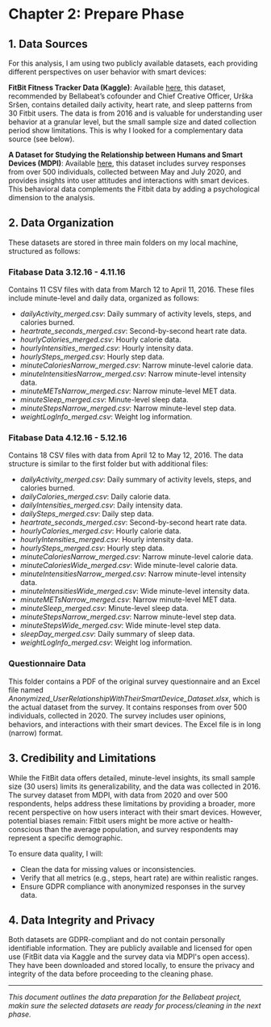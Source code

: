 # Chapter 2: Prepare Phase

## 1. Data Sources

For this analysis, I am using two publicly available datasets, each providing different perspectives on user behavior with smart devices:

**FitBit Fitness Tracker Data (Kaggle)**: Available [here](https://www.kaggle.com/datasets/arashnic/fitbit), this dataset, recommended by Bellabeat’s cofounder and Chief Creative Officer, Urška Sršen, contains detailed daily activity, heart rate, and sleep patterns from 30 Fitbit users. The data is from 2016 and is valuable for understanding user behavior at a granular level, but the small sample size and dated collection period show limitations. This is why I looked for a complementary data source (see below).

**A Dataset for Studying the Relationship between Humans and Smart Devices (MDPI)**: Available [here](https://www.mdpi.com/2306-5729/9/4/56), this dataset includes survey responses from over 500 individuals, collected between May and July 2020, and provides insights into user attitudes and interactions with smart devices. This behavioral data complements the Fitbit data by adding a psychological dimension to the analysis.


## 2. Data Organization

These datasets are stored in three main folders on my local machine, structured as follows:

### Fitabase Data 3.12.16 - 4.11.16

Contains 11 CSV files with data from March 12 to April 11, 2016. These files include minute-level and daily data, organized as follows:

* *dailyActivity_merged.csv*: Daily summary of activity levels, steps, and calories burned.
* *heartrate_seconds_merged.csv*: Second-by-second heart rate data.
* *hourlyCalories_merged.csv*: Hourly calorie data.
* *hourlyIntensities_merged.csv*: Hourly intensity data.
* *hourlySteps_merged.csv*: Hourly step data.
* *minuteCaloriesNarrow_merged.csv*: Narrow minute-level calorie data.
* *minuteIntensitiesNarrow_merged.csv*: Narrow minute-level intensity data.
* *minuteMETsNarrow_merged.csv*: Narrow minute-level MET data.
* *minuteSleep_merged.csv*: Minute-level sleep data.
* *minuteStepsNarrow_merged.csv*: Narrow minute-level step data.
* *weightLogInfo_merged.csv*: Weight log information.


### Fitabase Data 4.12.16 - 5.12.16

Contains 18 CSV files with data from April 12 to May 12, 2016. The data structure is similar to the first folder but with additional files:

* *dailyActivity_merged.csv*: Daily summary of activity levels, steps, and calories burned.
* *dailyCalories_merged.csv*: Daily calorie data.
* *dailyIntensities_merged.csv*: Daily intensity data.
* *dailySteps_merged.csv*: Daily step data.
* *heartrate_seconds_merged.csv*: Second-by-second heart rate data.
* *hourlyCalories_merged.csv*: Hourly calorie data.
* *hourlyIntensities_merged.csv*: Hourly intensity data.
* *hourlySteps_merged.csv*: Hourly step data.
* *minuteCaloriesNarrow_merged.csv*: Narrow minute-level calorie data.
* *minuteCaloriesWide_merged.csv*: Wide minute-level calorie data.
* *minuteIntensitiesNarrow_merged.csv*: Narrow minute-level intensity data.
* *minuteIntensitiesWide_merged.csv*: Wide minute-level intensity data.
* *minuteMETsNarrow_merged.csv*: Narrow minute-level MET data.
* *minuteSleep_merged.csv*: Minute-level sleep data.
* *minuteStepsNarrow_merged.csv*: Narrow minute-level step data.
* *minuteStepsWide_merged.csv*: Wide minute-level step data.
* *sleepDay_merged.csv*: Daily summary of sleep data.
* *weightLogInfo_merged.csv*: Weight log information.


### Questionnaire Data

This folder contains a PDF of the original survey questionnaire and an Excel file named *Anonymized_UserRelationshipWithTheirSmartDevice_Dataset.xlsx*, which is the actual dataset from the survey. It contains responses from over 500 individuals, collected in 2020. The survey includes user opinions, behaviors, and interactions with their smart devices. The Excel file is in long (narrow) format.


## 3. Credibility and Limitations

While the FitBit data offers detailed, minute-level insights, its small sample size (30 users) limits its generalizability, and the data was collected in 2016. The survey dataset from MDPI, with data from 2020 and over 500 respondents, helps address these limitations by providing a broader, more recent perspective on how users interact with their smart devices. However, potential biases remain: Fitbit users might be more active or health-conscious than the average population, and survey respondents may represent a specific demographic.

To ensure data quality, I will:
- Clean the data for missing values or inconsistencies.
- Verify that all metrics (e.g., steps, heart rate) are within realistic ranges.
- Ensure GDPR compliance with anonymized responses in the survey data.

## 4. Data Integrity and Privacy

Both datasets are GDPR-compliant and do not contain personally identifiable information. They are publicly available and licensed for open use (FitBit data via Kaggle and the survey data via MDPI's open access). They have been downloaded and stored locally, to ensure the privacy and integrity of the data before proceeding to the cleaning phase.

---

*This document outlines the data preparation for the Bellabeat project, makin sure the selected datasets are ready for process/cleaning in the next phase.*
